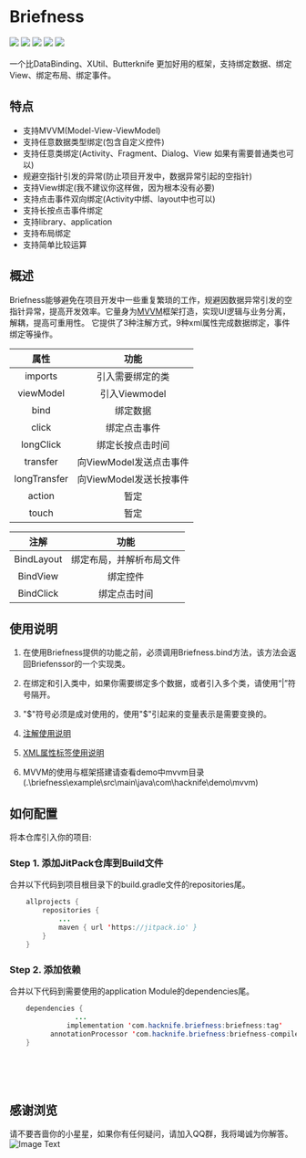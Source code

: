# Briefness
[![](https://img.shields.io/badge/platform-android-orange.svg)](https://github.com/hacknife) [![](https://img.shields.io/badge/language-java-yellow.svg)](https://github.com/hacknife) [![](https://jitpack.io/v/com.hacknife/briefness.svg)](https://jitpack.io/#com.hacknife/briefness) [![](https://img.shields.io/badge/build-passing-brightgreen.svg)](https://github.com/hacknife) [![](https://img.shields.io/badge/license-apache--2.0-green.svg)](https://github.com/hacknife)<br/><br/>
一个比DataBinding、XUtil、Butterknife 更加好用的框架，支持绑定数据、绑定View、绑定布局、绑定事件。
## 特点
* 支持MVVM(Model-View-ViewModel)
* 支持任意数据类型绑定(包含自定义控件)
* 支持任意类绑定(Activity、Fragment、Dialog、View 如果有需要普通类也可以)
* 规避空指针引发的异常(防止项目开发中，数据异常引起的空指针)
* 支持View绑定(我不建议你这样做，因为根本没有必要)
* 支持点击事件双向绑定(Activity中绑、layout中也可以)
* 支持长按点击事件绑定
* 支持library、application
* 支持布局绑定
* 支持简单比较运算
## 概述
Briefness能够避免在项目开发中一些重复繁琐的工作，规避因数据异常引发的空指针异常，提高开发效率。它量身为[MVVM](https://baike.baidu.com/item/MVVM)框架打造，实现UI逻辑与业务分离，解耦，提高可重用性。
它提供了3种注解方式，9种xml属性完成数据绑定，事件绑定等操作。

|属性|功能|
|:------:|:------:|
|imports|引入需要绑定的类|
|viewModel|引入Viewmodel|
|bind|绑定数据|
|click|绑定点击事件|
|longClick|绑定长按点击时间|
|transfer|向ViewModel发送点击事件|
|longTransfer|向ViewModel发送长按事件|
|action|暂定|
|touch|暂定 |

|注解|功能|
|:------:|:------:|
|BindLayout|绑定布局，并解析布局文件|
|BindView|绑定控件|
|BindClick|绑定点击时间|
## 使用说明
1. 在使用Briefness提供的功能之前，必须调用Briefness.bind方法，该方法会返回Briefenssor的一个实现类。

2. 在绑定和引入类中，如果你需要绑定多个数据，或者引入多个类，请使用“|”符号隔开。

3. "$"符号必须是成对使用的，使用"$"引起来的变量表示是需要变换的。

4. [注解使用说明](https://github.com/hacknife/briefness/blob/master/doc/tutorial_annotation.md)

5. [XML属性标签使用说明](https://github.com/hacknife/briefness/blob/master/doc/tutorial_xml.md)

6. MVVM的使用与框架搭建请查看demo中mvvm目录(.\briefness\example\src\main\java\com\hacknife\demo\mvvm)
## 如何配置
将本仓库引入你的项目:
### Step 1. 添加JitPack仓库到Build文件
合并以下代码到项目根目录下的build.gradle文件的repositories尾。
```Java
	allprojects {
		repositories {
			...
			maven { url 'https://jitpack.io' }
		}
	}
```
### Step 2. 添加依赖   
合并以下代码到需要使用的application Module的dependencies尾。
```Java
	dependencies {
                ...
              implementation 'com.hacknife.briefness:briefness:tag'
    	  annotationProcessor 'com.hacknife.briefness:briefness-compiler:tag'
	}
```
<br><br><br>
## 感谢浏览
请不要吝啬你的小星星，如果你有任何疑问，请加入QQ群，我将竭诚为你解答。
<br>
![Image Text](https://github.com/hacknife/CarouselBanner/blob/master/qq_group.png)
